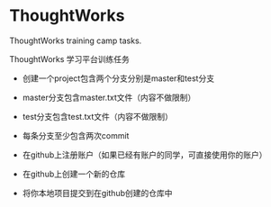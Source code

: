 # ThoughtWorks
ThoughtWorks  training camp tasks.

ThoughtWorks 学习平台训练任务



- 创建一个project包含两个分支分别是master和test分支
- master分支包含master.txt文件（内容不做限制）
- test分支包含test.txt文件（内容不做限制）
- 每条分支至少包含两次commit

- 在github上注册账户（如果已经有账户的同学，可直接使用你的账户）
- 在github上创建一个新的仓库
- 将你本地项目提交到在github创建的仓库中

